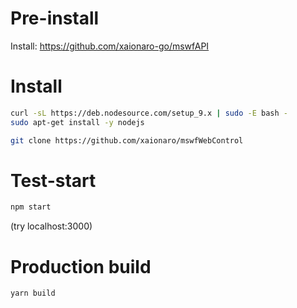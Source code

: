 # Pre-install

Install: https://github.com/xaionaro-go/mswfAPI

# Install

```sh
curl -sL https://deb.nodesource.com/setup_9.x | sudo -E bash -
sudo apt-get install -y nodejs

git clone https://github.com/xaionaro/mswfWebControl
```

# Test-start

```sh
npm start
```

(try localhost:3000)

# Production build

```sh
yarn build
```

